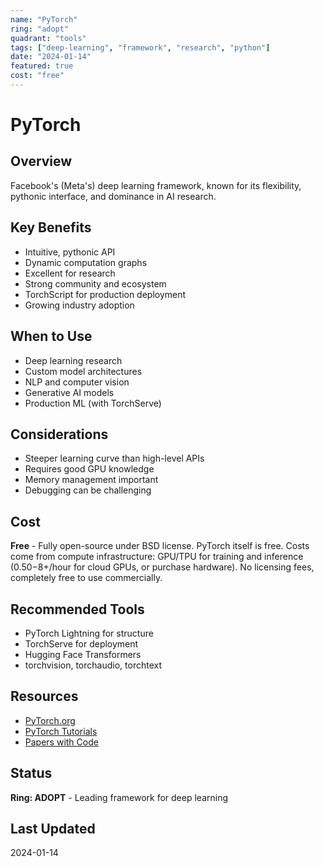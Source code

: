 ```yaml
---
name: "PyTorch"
ring: "adopt"
quadrant: "tools"
tags: ["deep-learning", "framework", "research", "python"]
date: "2024-01-14"
featured: true
cost: "free"
---
```


# PyTorch

## Overview
Facebook's (Meta's) deep learning framework, known for its flexibility, pythonic interface, and dominance in AI research.

## Key Benefits
- Intuitive, pythonic API
- Dynamic computation graphs
- Excellent for research
- Strong community and ecosystem
- TorchScript for production deployment
- Growing industry adoption

## When to Use
- Deep learning research
- Custom model architectures
- NLP and computer vision
- Generative AI models
- Production ML (with TorchServe)

## Considerations
- Steeper learning curve than high-level APIs
- Requires good GPU knowledge
- Memory management important
- Debugging can be challenging

## Cost
**Free** - Fully open-source under BSD license. PyTorch itself is free. Costs come from compute infrastructure: GPU/TPU for training and inference ($0.50-$8+/hour for cloud GPUs, or purchase hardware). No licensing fees, completely free to use commercially.

## Recommended Tools
- PyTorch Lightning for structure
- TorchServe for deployment
- Hugging Face Transformers
- torchvision, torchaudio, torchtext

## Resources
- [PyTorch.org](https://pytorch.org)
- [PyTorch Tutorials](https://pytorch.org/tutorials/)
- [Papers with Code](https://paperswithcode.com)

## Status
**Ring: ADOPT** - Leading framework for deep learning

## Last Updated
2024-01-14
